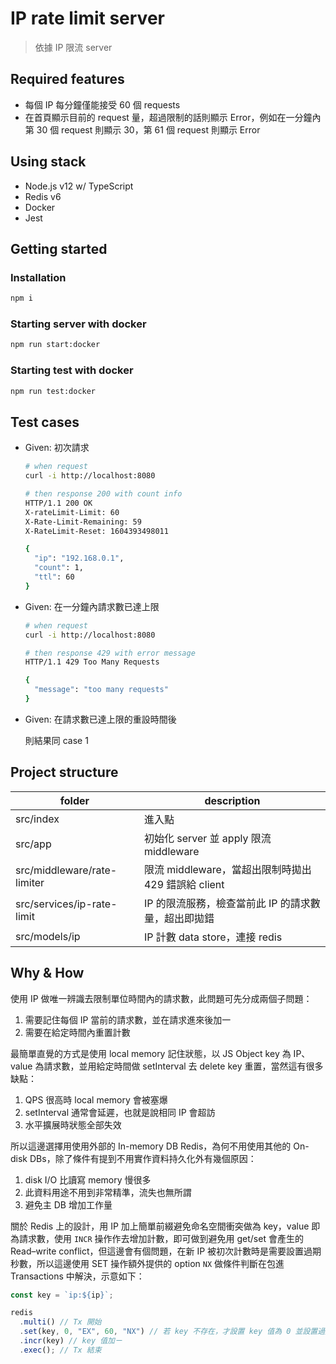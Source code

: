 # IP rate limit server

> 依據 IP 限流 server

## Required features

- 每個 IP 每分鐘僅能接受 60 個 requests
- 在首頁顯示目前的 request 量，超過限制的話則顯示 Error，例如在一分鐘內第 30 個 request 則顯示 30，第 61 個 request 則顯示 Error

## Using stack

- Node.js v12 w/ TypeScript
- Redis v6
- Docker
- Jest

## Getting started

### Installation

```sh
npm i
```

### Starting server with docker

```sh
npm run start:docker
```

### Starting test with docker

```sh
npm run test:docker
```

## Test cases

- Given: 初次請求

  ```sh
  # when request
  curl -i http://localhost:8080

  # then response 200 with count info
  HTTP/1.1 200 OK
  X-rateLimit-Limit: 60
  X-Rate-Limit-Remaining: 59
  X-RateLimit-Reset: 1604393498011

  {
    "ip": "192.168.0.1",
    "count": 1,
    "ttl": 60
  }
  ```

- Given: 在一分鐘內請求數已達上限

  ```sh
  # when request
  curl -i http://localhost:8080

  # then response 429 with error message
  HTTP/1.1 429 Too Many Requests

  {
    "message": "too many requests"
  }
  ```

- Given: 在請求數已達上限的重設時間後

  則結果同 case 1

## Project structure

| folder                      | description                                         |
| --------------------------- | --------------------------------------------------- |
| src/index                   | 進入點                                              |
| src/app                     | 初始化 server 並 apply 限流 middleware              |
| src/middleware/rate-limiter | 限流 middleware，當超出限制時拋出 429 錯誤給 client |
| src/services/ip-rate-limit  | IP 的限流服務，檢查當前此 IP 的請求數量，超出即拋錯 |
| src/models/ip               | IP 計數 data store，連接 redis                      |

## Why & How

使用 IP 做唯一辨識去限制單位時間內的請求數，此問題可先分成兩個子問題：

1. 需要記住每個 IP 當前的請求數，並在請求進來後加一
1. 需要在給定時間內重置計數

最簡單直覺的方式是使用 local memory 記住狀態，以 JS Object key 為 IP、 value 為請求數，並用給定時間做 setInterval 去 delete key 重置，當然這有很多缺點：

1. QPS 很高時 local memory 會被塞爆
1. setInterval 通常會延遲，也就是說相同 IP 會超訪
1. 水平擴展時狀態全部失效

所以這邊選擇用使用外部的 In-memory DB Redis，為何不用使用其他的 On-disk DBs，除了條件有提到不用實作資料持久化外有幾個原因：

1. disk I/O 比讀寫 memory 慢很多
1. 此資料用途不用到非常精準，流失也無所謂
1. 避免主 DB 增加工作量

關於 Redis 上的設計，用 IP 加上簡單前綴避免命名空間衝突做為 key，value 即為請求數，使用 `INCR` 操作作去增加計數，即可做到避免用 get/set 會產生的 Read–write conflict，但這邊會有個問題，在新 IP 被初次計數時是需要設置過期秒數，所以這邊使用 SET 操作額外提供的 option `NX` 做條件判斷在包進 Transactions 中解決，示意如下：

```ts
const key = `ip:${ip}`;

redis
  .multi() // Tx 開始
  .set(key, 0, "EX", 60, "NX") // 若 key 不存在，才設置 key 值為 0 並設置過期秒數 60
  .incr(key) // key 值加ㄧ
  .exec(); // Tx 結束
```
